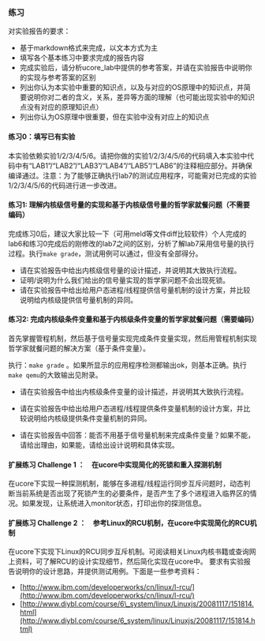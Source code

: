 ### 练习 

对实验报告的要求：
 - 基于markdown格式来完成，以文本方式为主
 - 填写各个基本练习中要求完成的报告内容
 - 完成实验后，请分析ucore_lab中提供的参考答案，并请在实验报告中说明你的实现与参考答案的区别
 - 列出你认为本实验中重要的知识点，以及与对应的OS原理中的知识点，并简要说明你对二者的含义，关系，差异等方面的理解（也可能出现实验中的知识点没有对应的原理知识点）
 - 列出你认为OS原理中很重要，但在实验中没有对应上的知识点
 
#### 练习0：填写已有实验

本实验依赖实验1/2/3/4/5/6。请把你做的实验1/2/3/4/5/6的代码填入本实验中代码中有“LAB1”/“LAB2”/“LAB3”/“LAB4”/“LAB5”/“LAB6”的注释相应部分。并确保编译通过。注意：为了能够正确执行lab7的测试应用程序，可能需对已完成的实验1/2/3/4/5/6的代码进行进一步改进。

#### 练习1: 理解内核级信号量的实现和基于内核级信号量的哲学家就餐问题（不需要编码） 

完成练习0后，建议大家比较一下（可用meld等文件diff比较软件）个人完成的lab6和练习0完成后的刚修改的lab7之间的区别，分析了解lab7采用信号量的执行过程。执行`make grade`，测试用例可以通过，但没有全部得分。

- 请在实验报告中给出内核级信号量的设计描述，并说明其大致执行流程。
- 证明/说明为什么我们给出的信号量实现的哲学家问题不会出现死锁。
- 请在实验报告中给出给用户态进程/线程提供信号量机制的设计方案，并比较说明给内核级提供信号量机制的异同。

#### 练习2: 完成内核级条件变量和基于内核级条件变量的哲学家就餐问题（需要编码）

首先掌握管程机制，然后基于信号量实现完成条件变量实现，然后用管程机制实现哲学家就餐问题的解决方案（基于条件变量）。

执行：`make grade`
。如果所显示的应用程序检测都输出ok，则基本正确。执行`make qemu`的大致输出见附录。

- 请在实验报告中给出内核级条件变量的设计描述，并说明其大致执行流程。

- 请在实验报告中给出给用户态进程/线程提供条件变量机制的设计方案，并比较说明给内核级提供条件变量机制的异同。

- 请在实验报告中回答：能否不用基于信号量机制来完成条件变量？如果不能，请给出理由，如果能，请给出设计说明和具体实现。


#### 扩展练习 Challenge 1 ：　在ucore中实现简化的死锁和重入探测机制

在ucore下实现一种探测机制，能够在多进程/线程运行同步互斥问题时，动态判断当前系统是否出现了死锁产生的必要条件，是否产生了多个进程进入临界区的情况。如果发现，让系统进入monitor状态，打印出你的探测信息。

#### 扩展练习 Challenge 2 ：　参考Linux的RCU机制，在ucore中实现简化的RCU机制

在ucore下实现下Linux的RCU同步互斥机制。可阅读相关Linux内核书籍或查询网上资料，可了解RCU的设计实现细节，然后简化实现在ucore中。
要求有实验报告说明你的设计思路，并提供测试用例。下面是一些参考资料：

* [http://www.ibm.com/developerworks/cn/linux/l-rcu/](http://www.ibm.com/developerworks/cn/linux/l-rcu/)
* [http://www.diybl.com/course/6\_system/linux/Linuxjs/20081117/151814.html](http://www.diybl.com/course/6_system/linux/Linuxjs/20081117/151814.html)

   